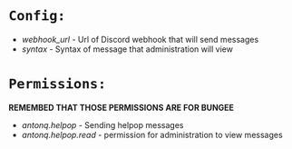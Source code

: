 # `Config:`
- *webhook_url* - Url of Discord webhook that will send messages
- *syntax* - Syntax of message that administration will view
# `Permissions:`
**REMEMBED THAT THOSE PERMISSIONS ARE FOR BUNGEE**
- *antonq.helpop* - Sending helpop messages
- *antonq.helpop.read* - permission for administration to view messages